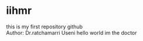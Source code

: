 # iihmr
this is my first repository github
<br>
Author: Dr.ratchamarri Useni
hello world 
im the doctor
